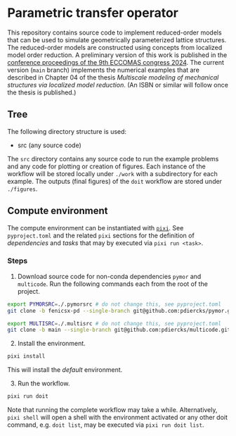 # Parametric transfer operator
This repository contains source code to implement reduced-order models that can be used to simulate geometrically parameterized lattice structures. The reduced-order models are constructed using concepts from localized model order reduction.
A preliminary version of this work is published in the [conference proceedings of the 9th ECCOMAS congress 2024](http://dx.doi.org/10.23967/eccomas.2024.207).
The current version (`main` branch) implements the numerical examples that are described in Chapter 04 of the thesis *Multiscale modeling of mechanical structures via localized model reduction*.
(An ISBN or similar will follow once the thesis is published.)

## Tree
The following directory structure is used:

* src (any source code)

The `src` directory contains any source code to run the example problems and any
code for plotting or creation of figures.
Each instance of the workflow will be stored locally under `./work` with a
subdirectory for each example.
The outputs (final figures) of the `doit` workflow are stored under `./figures`.

## Compute environment
The compute environment can be instantiated with [`pixi`](https://prefix.dev/).
See `pyproject.toml` and the related `pixi` sections for the definition of _dependencies_ and _tasks_ that may by executed via `pixi run <task>`.

### Steps
1. Download source code for non-conda dependencies `pymor` and `multicode`. Run the following commands each from the root of the project.
```sh
export PYMORSRC=./.pymorsrc # do not change this, see pyproject.toml
git clone -b fenicsx-pd --single-branch git@github.com:pdiercks/pymor.git $PYMORSRC
```
```sh
export MULTISRC=./.multisrc # do not change this, see pyproject.toml
git clone -b main --single-branch git@github.com:pdiercks/multicode.git $MULTISRC
```

2. Install the environment.
```sh
pixi install
```
This will install the _default_ environment.

3. Run the workflow.
```sh
pixi run doit
```
Note that running the complete workflow may take a while.
Alternatively, `pixi shell` will open a shell with the environment activated or any other doit command, e.g. `doit list`, may be executed via `pixi run doit list`.

